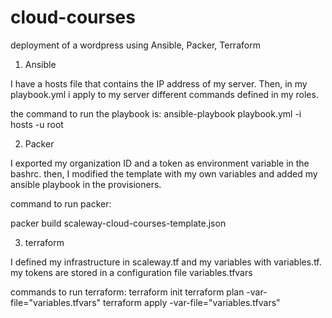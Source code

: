 # cloud-courses
deployment of a wordpress using Ansible, Packer, Terraform

1) Ansible

I have a hosts file that contains the IP address of my server.
Then, in my playbook.yml i apply to my server different commands defined in my roles.


the command to run the playbook is: 
ansible-playbook playbook.yml -i hosts -u root 

2) Packer

I exported my organization ID and a token as environment variable in the bashrc.
then, I modified the template with my own variables and added my ansible playbook in the provisioners.

command to run packer:

packer build scaleway-cloud-courses-template.json

3) terraform

I defined my infrastructure in scaleway.tf and my variables with variables.tf.
my tokens are stored in a configuration file variables.tfvars

commands to  run terraform:
terraform init
terraform plan -var-file="variables.tfvars"
terraform apply -var-file="variables.tfvars"


